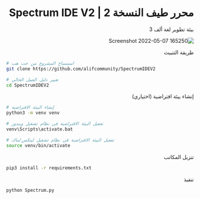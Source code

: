 <div dir="rtl">
 
# محرر طيف النسخة 2 | Spectrum IDE V2
بيئة تطوير لغة ألف 3

![Screenshot 2022-05-07 165250](https://user-images.githubusercontent.com/77246874/167257381-30aefe6d-d40b-421a-98a7-ddcc5ddcaaf2.png)

  
طريقة التتبيث 


<div dir=ltr>

```bash
# استنساخ المشروع من جت هب
git clone https://github.com/alifcommunity/SpectrumIDEV2

# تغيير دليل العمل الحالي
cd SpectrumIDEV2
```
<div dir="rtl">
إنشاء بيئة افتراضية (اختياري)
<div dir=ltr>

```bash
# إنشاء البيئة الافتراضية
python3 -m venv venv

# تفعيل البيئة الافتراضية في نظام تشغيل ويندوز
venv\Scripts\activate.bat

# تفعيل البيئة الافتراضية في نظام تشغيل لينكس/ماك
source venv/bin/activate
```
<div dir="rtl">

تنزيل المكاتب

<div dir="ltr">

```bash
pip3 install -r requirements.txt
```
<div dir="rtl">
تنفيذ
<div dir="ltr">
 
```bash
python Spectrum.py
```

<div dir="rtl">
 
